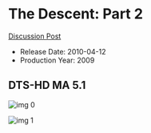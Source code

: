 # The Descent: Part 2

[Discussion Post](https://www.avsforum.com/threads/bass-eq-for-filtered-movies.2995212/post-58124012)

* Release Date: 2010-04-12
* Production Year: 2009

## DTS-HD MA 5.1

![img 0](https://i.imgur.com/MMjZmqu.jpg)

![img 1](https://i.imgur.com/iMf9i8s.jpg)

